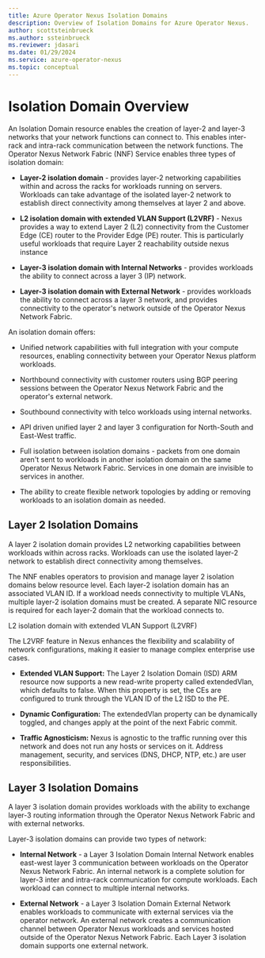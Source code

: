 ```yaml
---
title: Azure Operator Nexus Isolation Domains
description: Overview of Isolation Domains for Azure Operator Nexus.
author: scottsteinbrueck
ms.author: ssteinbrueck
ms.reviewer: jdasari
ms.date: 01/29/2024
ms.service: azure-operator-nexus
ms.topic: conceptual
---
```


# Isolation Domain Overview

An Isolation Domain resource enables the creation of layer-2 and layer-3 networks that your network functions can connect to. This enables inter-rack and intra-rack communication between the network functions. The Operator Nexus Network Fabric (NNF) Service enables three types of isolation domain:

-   **Layer-2 isolation domain** - provides layer-2 networking capabilities within and across the racks for workloads running on servers. Workloads can take advantage of the isolated layer-2 network to establish direct connectivity among themselves at layer 2 and above.

- **L2 isolation domain with extended VLAN Support (L2VRF)** - Nexus provides a way to extend Layer 2 (L2) connectivity from the Customer Edge (CE) router to the Provider Edge (PE) router. This is particularly useful workloads that require Layer 2 reachability outside nexus instance  

-   **Layer-3 isolation domain with Internal Networks** - provides workloads the ability to connect across a layer 3 (IP) network.

-   **Layer-3 isolation domain with External Network** - provides workloads the ability to connect across a layer 3 network, and provides connectivity to the operator's network outside of the Operator Nexus Network Fabric.

An isolation domain offers:

-   Unified network capabilities with full integration with your compute resources, enabling connectivity between your Operator Nexus platform workloads.

-   Northbound connectivity with customer routers using BGP peering sessions between the Operator Nexus Network Fabric and the operator's external network.

-   Southbound connectivity with telco workloads using internal networks.

-   API driven unified layer 2 and layer 3 configuration for North-South and East-West traffic.

- Full isolation between isolation domains - packets from one domain aren't sent to workloads in another isolation domain on the same Operator Nexus Network Fabric. Services in one domain are invisible to services in another.

- The ability to create flexible network topologies by adding or removing workloads to an isolation domain as needed.

## Layer 2 Isolation Domains

A layer 2 isolation domain provides L2 networking capabilities between workloads within across racks. Workloads can use the isolated layer-2 network to establish direct connectivity among themselves.

The NNF enables operators to provision and manage layer 2 isolation domains below resource level. Each layer-2 isolation domain has an associated VLAN ID. If a workload needs connectivity to multiple VLANs, multiple layer-2 isolation domains must be created. A separate NIC resource is required for each layer-2 domain that the workload connects to.

L2 isolation domain with extended VLAN Support (L2VRF) 

The L2VRF feature in Nexus enhances the flexibility and scalability of network configurations, making it easier to manage complex enterprise use cases. 

- **Extended VLAN Support:** The Layer 2 Isolation Domain (ISD) ARM resource now supports a new read-write property called extendedVlan, which defaults to false. When this property is set, the CEs are configured to trunk through the VLAN ID of the L2 ISD to the PE.

- **Dynamic Configuration:** The extendedVlan property can be dynamically toggled, and changes apply at the point of the next Fabric commit.
    
- **Traffic Agnosticism:** Nexus is agnostic to the traffic running over this network and does not run any hosts or services on it. Address management, security, and services (DNS, DHCP, NTP, etc.) are user responsibilities.

## Layer 3 Isolation Domains

A layer 3 isolation domain provides workloads with the ability to exchange layer-3 routing information through the Operator Nexus Network Fabric and with external networks.

Layer-3 isolation domains can provide two types of network:

-   **Internal Network** - a Layer 3 Isolation Domain Internal Network enables east-west layer 3 communication between workloads on the Operator Nexus Network Fabric. An internal network is a complete solution for layer-3 inter and intra-rack communication for compute workloads. Each workload can connect to multiple internal networks.

-   **External Network** - a Layer 3 Isolation Domain External Network enables workloads to communicate with external services via the operator network. An external network creates a communication channel between Operator Nexus workloads and services hosted outside of the Operator Nexus Network Fabric. Each Layer 3 isolation domain supports one external network.